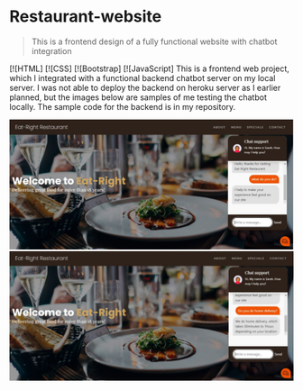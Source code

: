 # Restaurant-website

> This is a frontend design of a fully functional website with chatbot integration

[![HTML]
[![CSS]
[![Bootstrap]
[![JavaScript]
This is a frontend web project, which I integrated with a functional backend chatbot server on my local server. I was not able to deploy the backend on heroku server as I earlier planned, but the images below are samples of me testing the chatbot locally. The sample code for the backend is in my repository.

![](Chatbot-sample.JPG)
![](Chatbot-sample-2.JPG)
